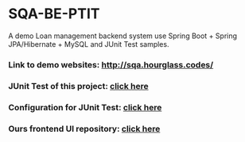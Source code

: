 # SQA-BE-PTIT

A demo Loan management backend system use Spring Boot + Spring JPA/Hibernate + MySQL and JUnit Test samples.

### Link to demo websites: http://sqa.hourglass.codes/
### JUnit Test of this project: [click here](https://github.com/canhdh/SQA-BE-PTIT/tree/master/src/test/java/com/example/demo)
### Configuration for JUnit Test: [click here](https://github.com/canhdh/SQA-BE-PTIT/tree/master/src/test/resources)
### Ours frontend UI repository: [click here](https://github.com/canhdh/SQA-FE-PTIT)
